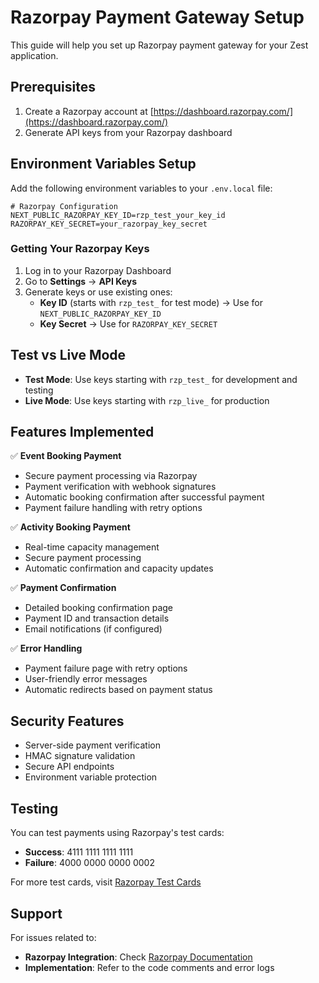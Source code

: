 # Razorpay Payment Gateway Setup

This guide will help you set up Razorpay payment gateway for your Zest application.

## Prerequisites

1. Create a Razorpay account at [https://dashboard.razorpay.com/](https://dashboard.razorpay.com/)
2. Generate API keys from your Razorpay dashboard

## Environment Variables Setup

Add the following environment variables to your `.env.local` file:

```env
# Razorpay Configuration
NEXT_PUBLIC_RAZORPAY_KEY_ID=rzp_test_your_key_id
RAZORPAY_KEY_SECRET=your_razorpay_key_secret
```

### Getting Your Razorpay Keys

1. Log in to your Razorpay Dashboard
2. Go to **Settings** → **API Keys**
3. Generate keys or use existing ones:
   - **Key ID** (starts with `rzp_test_` for test mode) → Use for `NEXT_PUBLIC_RAZORPAY_KEY_ID`
   - **Key Secret** → Use for `RAZORPAY_KEY_SECRET`

## Test vs Live Mode

- **Test Mode**: Use keys starting with `rzp_test_` for development and testing
- **Live Mode**: Use keys starting with `rzp_live_` for production

## Features Implemented

✅ **Event Booking Payment**
- Secure payment processing via Razorpay
- Payment verification with webhook signatures
- Automatic booking confirmation after successful payment
- Payment failure handling with retry options

✅ **Activity Booking Payment**
- Real-time capacity management
- Secure payment processing
- Automatic confirmation and capacity updates

✅ **Payment Confirmation**
- Detailed booking confirmation page
- Payment ID and transaction details
- Email notifications (if configured)

✅ **Error Handling**
- Payment failure page with retry options
- User-friendly error messages
- Automatic redirects based on payment status

## Security Features

- Server-side payment verification
- HMAC signature validation
- Secure API endpoints
- Environment variable protection

## Testing

You can test payments using Razorpay's test cards:
- **Success**: 4111 1111 1111 1111
- **Failure**: 4000 0000 0000 0002

For more test cards, visit [Razorpay Test Cards](https://razorpay.com/docs/payments/test-card-upi-details/)

## Support

For issues related to:
- **Razorpay Integration**: Check [Razorpay Documentation](https://razorpay.com/docs/)
- **Implementation**: Refer to the code comments and error logs 